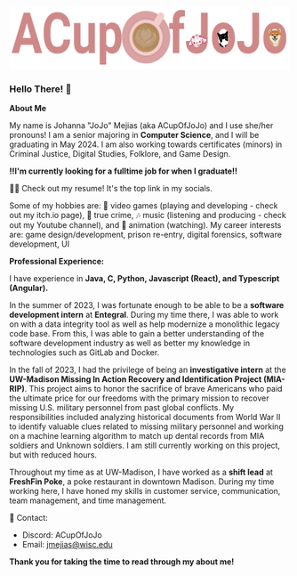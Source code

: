 ![GitHub Logo](https://github.com/acupof-jojo/acupof-jojo/blob/main/Logo.png)


### Hello There! 👋

**About Me**

My name is Johanna "JoJo" Mejias (aka ACupOfJoJo) and I use she/her pronouns! 
I am a senior majoring in **Computer Science**, and I will be graduating in May 2024. I am also working towards certificates (minors) in Criminal Justice, Digital Studies, Folklore, and Game Design.

**‼️I'm currently looking for a fulltime job for when I graduate‼️**

👩‍💻 Check out my resume! It's the top link in my socials.

Some of my hobbies are: 👾 video games (playing and developing - check out my itch.io page), 🔎 true crime, 🎶 music (listening and producing - check out my Youtube channel), and 👀 animation (watching).
My career interests are: game design/development, prison re-entry, digital forensics, software development, UI

**Professional Experience:**

I have experience in **Java, C, Python, Javascript (React), and Typescript (Angular).**

  In the summer of 2023, I was fortunate enough to be able to be a **software development intern** at **Entegral**. During my time there, I was able to work on with a data integrity tool as well as help modernize a monolithic legacy code base. From this, I was able to gain a better understanding of the software development industry as well as better my knowledge in technologies such as GitLab and Docker. 

  In the fall of 2023, I had the privilege of being an **investigative intern** at the **UW-Madison Missing In Action Recovery and Identification Project (MIA-RIP)**. This project aims to honor the sacrifice of brave Americans who paid the ultimate price for our freedoms with the primary mission to recover missing U.S. military personnel from past global conflicts. My responsibilities included analyzing historical documents from World War II to identify valuable clues related to missing military personnel and working on a machine learning algorithm to match up dental records from MIA soldiers and Unknown soldiers. I am still currently working on this project, but with reduced hours.

  Throughout my time as at UW-Madison, I have worked as a **shift lead** at **FreshFin Poke**, a poke restaurant in downtown Madison. During my time working here, I have honed my skills in customer service, communication, team management, and time management.

💬 Contact: 
- Discord: ACupOfJoJo
- Email: jmejias@wisc.edu

**Thank you for taking the time to read through my about me!**

<!--
**acupof-jojo/acupof-jojo** is a ✨ _special_ ✨ repository because its `README.md` (this file) appears on your GitHub profile.

Here are some ideas to get you started:

- 🔭 I’m currently working on ...
- 🌱 I’m currently learning ...
- 👯 I’m looking to collaborate on ...
- 🤔 I’m looking for help with ...
- 💬 Ask me about ...
- 📫 How to reach me: ...
- 😄 Pronouns: ...
- ⚡ Fun fact: ...
-->
